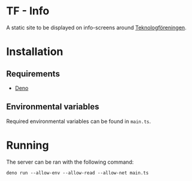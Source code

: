 # TF - Info

A static site to be displayed on info-screens around [Teknologföreningen](https://www.teknologforeningen.fi).

# Installation

## Requirements

- [Deno](https://deno.land)

## Environmental variables

Required environmental variables can be found in `main.ts`.

# Running

The server can be ran with the following command:

`deno run --allow-env --allow-read --allow-net main.ts`
